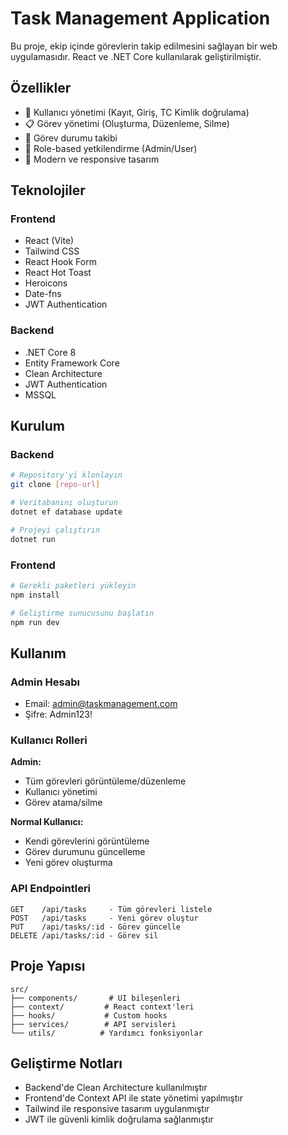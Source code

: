 # Task Management Application

Bu proje, ekip içinde görevlerin takip edilmesini sağlayan bir web uygulamasıdır. React ve .NET Core kullanılarak geliştirilmiştir.

## Özellikler

- 👥 Kullanıcı yönetimi (Kayıt, Giriş, TC Kimlik doğrulama)
- 📋 Görev yönetimi (Oluşturma, Düzenleme, Silme)
- 🔄 Görev durumu takibi
- 👮 Role-based yetkilendirme (Admin/User)
- 🎨 Modern ve responsive tasarım

## Teknolojiler

### Frontend
- React (Vite)
- Tailwind CSS
- React Hook Form
- React Hot Toast
- Heroicons
- Date-fns
- JWT Authentication

### Backend
- .NET Core 8
- Entity Framework Core
- Clean Architecture
- JWT Authentication
- MSSQL

## Kurulum

### Backend
```bash
# Repository'yi klonlayın
git clone [repo-url]

# Veritabanını oluşturun
dotnet ef database update

# Projeyi çalıştırın
dotnet run
```

### Frontend
```bash
# Gerekli paketleri yükleyin
npm install

# Geliştirme sunucusunu başlatın
npm run dev
```

## Kullanım

### Admin Hesabı
- Email: admin@taskmanagement.com
- Şifre: Admin123!

### Kullanıcı Rolleri

**Admin:**
- Tüm görevleri görüntüleme/düzenleme
- Kullanıcı yönetimi
- Görev atama/silme

**Normal Kullanıcı:**
- Kendi görevlerini görüntüleme
- Görev durumunu güncelleme
- Yeni görev oluşturma

### API Endpointleri

```text
GET    /api/tasks     - Tüm görevleri listele
POST   /api/tasks     - Yeni görev oluştur
PUT    /api/tasks/:id - Görev güncelle
DELETE /api/tasks/:id - Görev sil
```

## Proje Yapısı

```
src/
├── components/       # UI bileşenleri
├── context/         # React context'leri
├── hooks/           # Custom hooks
├── services/        # API servisleri
└── utils/          # Yardımcı fonksiyonlar
```

## Geliştirme Notları

- Backend'de Clean Architecture kullanılmıştır
- Frontend'de Context API ile state yönetimi yapılmıştır
- Tailwind ile responsive tasarım uygulanmıştır
- JWT ile güvenli kimlik doğrulama sağlanmıştır
